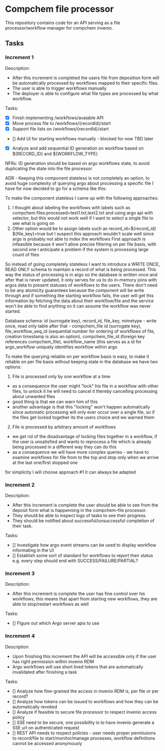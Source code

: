# Compchem file processor

This repository contains code for an API serving as a file processor/workflow manager for compchem invenio.

## Tasks

### Increment 1

Description:

- After this increment is completed the users file from deposition form will be automatically processed by workflows mapped to their specific files.
- The user is able to trigger workflows manually
- The deployer is able to configure what file types are processed by what workflow.

Tasks:

- [x] Finish implementing /workflows/avaiable API
- [x] Move process file to /workflows/{recordId}/start
- [x] Support file lists on /workflows/{recordId}/start
- [] Add UI for starting workflows manually - blocked for now TBD later
- [x] Analyze and add sequential ID generation on workflow based on ${RECORD_ID} and ${WORKFLOW_TYPE}


NFRs: ID generation should be based on argo workflows state, to avoid duplicating the state into the file processor


ADR - Keeping this component stateless is not completely an option, to avoid huge complexity of querying argo about processing a specific file I have for now decided to go for a schema like this:

To make the component stateless I came up with the following approaches:
1. I thought about labeling the workflows with labels such as compchem.files.processed=text1.txt,text2.txt and using argo api with selector, but this would not work well if I want to select a single file to see what is going on
2. Other option would be to assign labels such as record_id=${record_id} ${file_key}=true but I suspect this approach wouldn't scale well since argo is probably not able to index the workflows
First approach is infeasible because it won't allow precise filtering on per file basis, with second one I anticipate a problem if the system is processing large count of files

So instead of going completely stateless I want to introduce a WRITE ONCE, READ ONLY schema to maintain a record of what is being processed. This way the status of processing is in argo so the database is written once and after that is never updated, it only serves for us to do in-memory joins with argos data to present statuses of workflows to the users.
There don't need to be any atomicity guarantees because the component will be write through and if something like starting workflow fails, the user will get this information by fetching the data about their workflow/file and the service won't be able to find anything so it can assume the workflow was never started.

Database schema:
id (surrogate key), record_id, file_key, mimetype - write once, read only table after that - compchem_file
id (surrogate key), file_workflow_seq_id (sequential number for ordering of workflows of file, creation timestamp is also an option), compchem_file_id (foreign key references compchem_file), workflow_name (this serves as a id for argo_workflow uniquely identifies workflow within argo

To make the querying reliable on per workflow basis is easy, to make it reliable on per file basis without keeping state in the database we have two options:
1. File is processed only by one workflow at a time
- as a consequence the user might "lock" his file in a workflow with other files, to unlock it he will need to cancel it thereby cancelling processing about unwanted files
- good thing is that we can warn him of this
- another advantage is that this "locking" won't happen automatically since automatic processing will only ever occur over a single file, so if the files get locked together its the users choice and we warned them

2. File is processed by arbitrary amount of workflows
- we get rid of the disadvantage of locking files together in a workflow, if the user is unsatisfied and wants to reprocess a file which is already being processed in a different way they can do this
- as a consequence we will have more complex queries - we have to examine workflows for file from to the top and stop only when we arrive at the last one/first stopped one

for simplicity I will choose approach #1 it can always be adapted


### Increment 2

Description:

- After this increment is complete the user should be able to see from the deposit form what is happenning in the compchem-file processor.
- They should be able to inspect logs of tasks to see their progress.
- They should be notified about successful/unsuccessful completion of their task.

Tasks:

- [] Investigate how argo event streams can be used to display workflow informating in the UI
- [] Establish some sort of standard for workflows to report their status e.g. every step should end with SUCCESS/FAILURE/PARTIAL?

### Increment 3

Description:

- After this increment is complete the user has fine control over his workflows, this means that apart from starting new workflows, they are able to stop/restart workflows as well

Tasks:

- [] FIgure out which Argo server apis to use

### Increment 4

Description

- Upon finishing this increment the API will be accessible only if the user has right permission within invenio RDM
- Argo workflows will use short lived tokens that are automatically invalidated after finishing a task

Tasks:

- [] Analyze how fine-grained the access in invenio RDM is, per file or per record?
- [] Analyze how tokens can be issued to workflows and how they can be automatically revoked
- [] Analyze if feasible to secure file processor to respect invenio access policy
- [] SSE need to be secure, one possibility is to have invenio generate a SSE url on authenticated request
- [] REST API needs to respect policies - user needs proper permissions to record/file to start/monitor/manage processes, workflow definitions cannot be accessed anonymously
